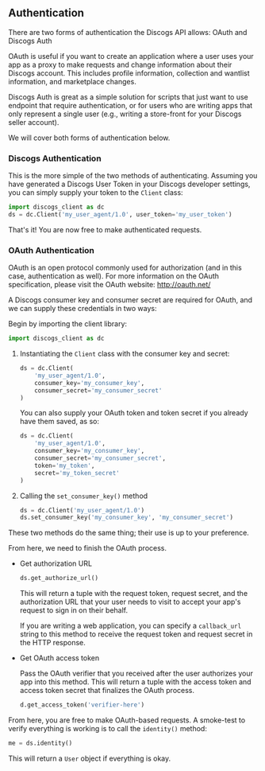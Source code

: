 ## Authentication

There are two forms of authentication the Discogs API allows: OAuth and
Discogs Auth

OAuth is useful if you want to create an application where a user uses your app
as a proxy to make requests and change information about their Discogs account.
This includes profile information, collection and wantlist information, and
marketplace changes.

Discogs Auth is great as a simple solution for scripts that just want to use
endpoint that require authentication, or for users who are writing apps that
only represent a single user (e.g., writing a store-front for your Discogs
seller account).

We will cover both forms of authentication below.

### Discogs Authentication

This is the more simple of the two methods of authenticating. Assuming you have generated a Discogs User Token in your Discogs developer settings, you can simply supply your token to the `Client` class:

```python
import discogs_client as dc
ds = dc.Client('my_user_agent/1.0', user_token='my_user_token')
```

That's it! You are now free to make authenticated requests.

### OAuth Authentication

OAuth is an open protocol commonly used for authorization (and in this case, authentication as well). For more information on the OAuth specification, please visit the OAuth website: http://oauth.net/

A Discogs consumer key and consumer secret are required for OAuth, and we can supply these credentials in two ways:

Begin by importing the client library:
```python
import discogs_client as dc
```

1. Instantiating the `Client` class with the consumer key and secret:

    ```python
    ds = dc.Client(
        'my_user_agent/1.0',
        consumer_key='my_consumer_key',
        consumer_secret='my_consumer_secret'
    )
    ```

    You can also supply your OAuth token and token secret if you already have them saved, as so:

    ```python
    ds = dc.Client(
        'my_user_agent/1.0',
        consumer_key='my_consumer_key',
        consumer_secret='my_consumer_secret',
        token='my_token',
        secret='my_token_secret'
    )
    ```

2. Calling the `set_consumer_key()` method

    ```python
    ds = dc.Client('my_user_agent/1.0')
    ds.set_consumer_key('my_consumer_key', 'my_consumer_secret')
    ```

These two methods do the same thing; their use is up to your preference. 

From here, we need to finish the OAuth process.

* Get authorization URL

    ```python
    ds.get_authorize_url()
    ```

    This will return a tuple with the request token, request secret, and the authorization URL that your user needs to visit to accept your app's request to sign in on their behalf.

    If you are writing a web application, you can specify a `callback_url` string to this method to receive the request token and request secret in the HTTP response.

* Get OAuth access token

    Pass the OAuth verifier that you received after the user authorizes your app into this method. This will return a tuple with the access token and access token secret that finalizes the OAuth process.

    ```python
    d.get_access_token('verifier-here')
    ```

From here, you are free to make OAuth-based requests. A smoke-test to verify everything is working is to call the `identity()` method:

```python
me = ds.identity()
```

This will return a `User` object if everything is okay.
